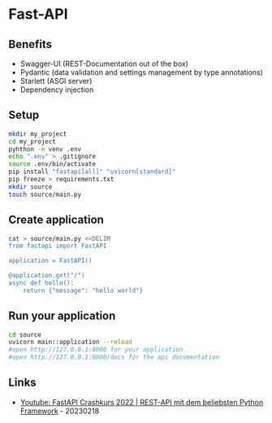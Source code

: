 # Fast-API

## Benefits

* Swagger-UI (REST-Documentation out of the box)
* Pydantic (data validation and settings management by type annotations)
* Starlett (ASGI server)
* Dependency injection

## Setup

```bash
mkdir my_project
cd my_project
pyhthon -m venv .env
echo ".env" > .gitignore
source .env/bin/activate
pip install "fastapi[all]" "uvicorn[standard]"
pip freeze > requirements.txt
mkdir source
touch source/main.py
```

## Create application

```bash
cat > source/main.py <<DELIM
from fastapi import FastAPI

application = FastAPI()

@application.get("/")
async def hello():
    return {"message": "hello world"}
```

## Run your application

```bash
cd source
uvicorn main::application --reload
#open http://127.0.0.1:8000 for your application
#open http://127.0.0.1:8000/docs for the api documentation
```

## Links

* [Youtube: FastAPI Crashkurs 2022 | REST-API mit dem beliebsten Python Framework](https://www.youtube.com/watch?v=KXCvIV3yr7c&list=PL-lCrD3QqynX2a2sgXZlvxEGssGg9ZTCa) - 20230218


